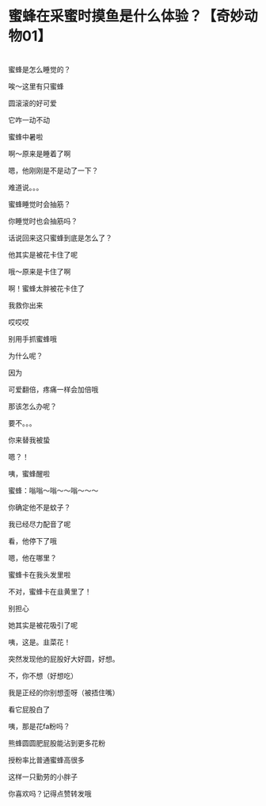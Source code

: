 # 蜜蜂在采蜜时摸鱼是什么体验？【奇妙动物01】

#  

蜜蜂是怎么睡觉的？

唉～这里有只蜜蜂

圆滚滚的好可爱

它咋一动不动

蜜蜂中暑啦

啊～原来是睡着了啊

嗯，他刚刚是不是动了一下？

难道说。。。

蜜蜂睡觉时会抽筋？

你睡觉时也会抽筋吗？

话说回来这只蜜蜂到底是怎么了？

他其实是被花卡住了呢

哦～原来是卡住了啊

啊！蜜蜂太胖被花卡住了

我救你出来

哎哎哎

别用手抓蜜蜂哦

为什么呢？

因为

可爱翻倍，疼痛一样会加倍哦

那该怎么办呢？

要不。。。

你来替我被蛰

嗯？！

咦，蜜蜂醒啦

蜜蜂：嗡嗡～嗡～～嗡～～～

你确定他不是蚊子？

我已经尽力配音了呢

看，他停下了哦

嗯，他在哪里？

蜜蜂卡在我头发里啦

不对，蜜蜂卡在韭黄里了！

别担心

她其实是被花吸引了呢

咦，这是。韭菜花！

突然发现他的屁股好大好圆，好想。

不，你不想（好想吃）

我是正经的你别想歪呀（被捂住嘴）

看它屁股白了

咦，那是花fa粉吗？

熊蜂圆圆肥屁股能沾到更多花粉

授粉率比普通蜜蜂高很多

这样一只勤劳的小胖子

你喜欢吗？记得点赞转发哦